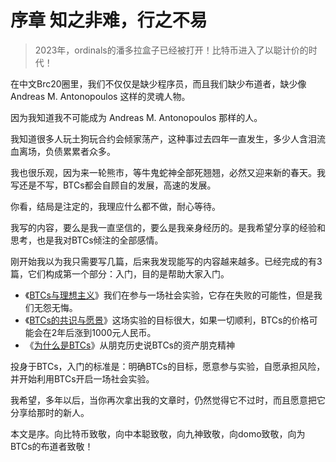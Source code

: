 # 序章 知之非难，行之不易

> 2023年，ordinals的潘多拉盒子已经被打开！比特币进入了以聪计价的时代！

在中文Brc20圈里，我们不仅仅是缺少程序员，而且我们缺少布道者，缺少像 Andreas M. Antonopoulos 这样的灵魂人物。

因为我知道我不可能成为 Andreas M. Antonopoulos 那样的人。

我知道很多人玩土狗玩合约会倾家荡产，这种事过去四年一直发生，多少人含泪流血离场，负债累累者众多。

我也很乐观，因为来一轮熊市，等牛鬼蛇神全部死翘翘，必然又迎来新的春天。我写还是不写，BTCs都会自顾自的发展，高速的发展。

你看，结局是注定的，我理应什么都不做，耐心等待。

我写的内容，要么是我一直坚信的，要么是我亲身经历的。是我希望分享的经验和思考，也是我对BTCs倾注的全部感情。

刚开始我以为我只需要写几篇，后来我发现能写的内容越来越多。已经完成的有3篇，它们构成第一个部分：入门，目的是帮助大家入门。

- 《[BTCs与理想主义](di-yi-zhang.md)》我们在参与一场社会实验，它存在失败的可能性，但是我们无怨无悔。
- 《[BTCs的共识与愿景](di-er-zhang.md)》这场实验的目标很大，如果一切顺利，BTCs的价格可能会在2年后涨到1000元人民币。
- 《[为什么是BTCs](di-san-zhang)》从朋克历史说BTCs的资产朋克精神

投身于BTCs，入门的标准是：明确BTCs的目标，愿意参与实验，自愿承担风险，并开始利用BTCs开启一场社会实验。

我希望，多年以后，当你再次拿出我的文章时，仍然觉得它不过时，而且愿意把它分享给那时的新人。

本文是序。向比特币致敬，向中本聪致敬，向九神致敬，向domo致敬，向为BTCs的布道者致敬！



